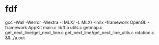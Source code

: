 # fdf
gcc -Wall -Werror -Wextra -I MLX/ -L MLX/ -lmlx -framework OpenGL -framework AppKit main.c libft.a utils.c getmap.c get_next_line/get_next_line.c get_next_line/get_next_line_utils.c rotation.c && ./a.out
